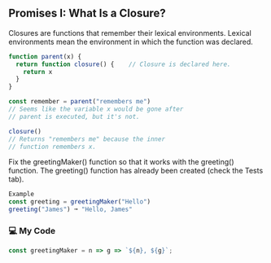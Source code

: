## Promises I: What Is a Closure?

Closures are functions that remember their lexical environments. Lexical environments mean the environment in which the function was declared.
```js
function parent(x) {
  return function closure() {    // Closure is declared here.
    return x
  }
}

const remember = parent("remembers me")
// Seems like the variable x would be gone after
// parent is executed, but it's not.

closure()
// Returns "remembers me" because the inner
// function remembers x.
```
Fix the greetingMaker() function so that it works with the greeting() function.
The greeting() function has already been created (check the Tests tab).
```js
Example
const greeting = greetingMaker("Hello")
greeting("James") ➞ "Hello, James"
```
### :computer: My Code
```js
const greetingMaker = n => g => `${n}, ${g}`;
```
